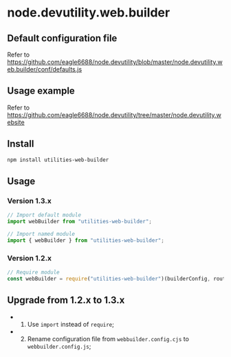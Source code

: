 # node.devutility.web.builder

## Default configuration file

Refer to <https://github.com/eagle6688/node.devutility/blob/master/node.devutility.web.builder/conf/defaults.js>

## Usage example

Refer to <https://github.com/eagle6688/node.devutility/tree/master/node.devutility.website>

## Install

``` bash
npm install utilities-web-builder
```

## Usage

### Version 1.3.x

``` javascript
// Import default module
import webBuilder from "utilities-web-builder";

// Import named module
import { webBuilder } from "utilities-web-builder";
```

### Version 1.2.x

``` javascript
// Require module
const webBuilder = require("utilities-web-builder")(builderConfig, router);
```

## Upgrade from 1.2.x to 1.3.x

* 1. Use `import` instead of `require`;
* 2. Rename configuration file from `webbuilder.config.cjs` to `webbuilder.config.js`;
